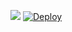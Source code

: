 [![](https://c5.patreon.com/external/logo/become_a_patron_button.png)](iprobedroidttps://www.patreon.com/iprobedroid)
[![Deploy](https://www.herokucdn.com/deploy/button.svg)](https://heroku.com/deploy)
